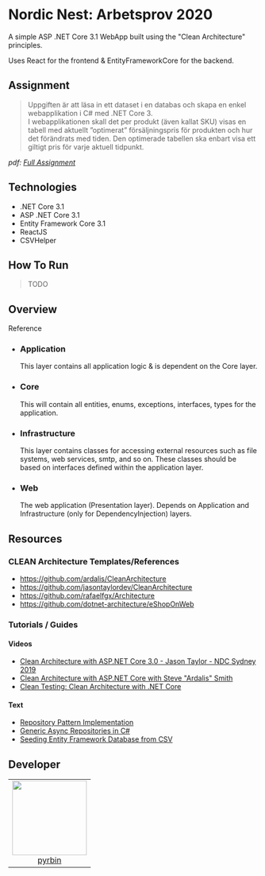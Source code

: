 # Nordic Nest: Arbetsprov 2020

A simple ASP .NET Core 3.1 WebApp built using the "Clean Architecture" principles.

Uses React for the frontend & EntityFrameworkCore for the backend.

## Assignment

> Uppgiften är att läsa in ett dataset i en databas och skapa en enkel webapplikation i C# med .NET Core 3.  
> I webapplikationen skall det per produkt (även kallat SKU) visas en tabell med aktuellt ”optimerat” försäljningspris för
> produkten och hur det förändrats med tiden. Den optimerade tabellen ska enbart visa ett giltigt pris för varje aktuell tidpunkt.

_pdf: [Full Assignment](docs/arbetsprov_nn_2020v2.pdf)_

## Technologies

- .NET Core 3.1
- ASP .NET Core 3.1
- Entity Framework Core 3.1
- ReactJS
- CSVHelper

## How To Run

> TODO

## Overview

Reference [](https://github.com/jasontaylordev/CleanArchitecture#overview)

- ### Application

  This layer contains all application logic & is dependent on the Core layer.

- ### Core

  This will contain all entities, enums, exceptions, interfaces, types for the application.

- ### Infrastructure

  This layer contains classes for accessing external resources such as file systems, web services, smtp, and so on. These classes should be based on interfaces defined within the application layer.

- ### Web
  The web application (Presentation layer). Depends on Application and Infrastructure (only for DependencyInjection) layers.

## Resources

### CLEAN Architecture Templates/References

- https://github.com/ardalis/CleanArchitecture
- https://github.com/jasontaylordev/CleanArchitecture
- https://github.com/rafaelfgx/Architecture
- https://github.com/dotnet-architecture/eShopOnWeb

### Tutorials / Guides

#### Videos

- [Clean Architecture with ASP.NET Core 3.0 - Jason Taylor - NDC Sydney 2019](https://www.youtube.com/watch?v=5OtUm1BLmG0)
- [Clean Architecture with ASP.NET Core with Steve "Ardalis" Smith](https://www.youtube.com/watch?v=joNTQy-KXiU)
- [Clean Testing: Clean Architecture with .NET Core](https://www.youtube.com/watch?v=2UJ7mAtFuio)

#### Text

- [Repository Pattern Implementation](https://medium.com/net-core/repository-pattern-implementation-in-asp-net-core-21e01c6664d7)
- [Generic Async Repositories in C#](https://blog.zhaytam.com/2019/03/14/generic-repository-pattern-csharp/)
- [Seeding Entity Framework Database from CSV](https://www.davepaquette.com/archive/2014/03/18/seeding-entity-framework-database-from-csv.aspx)

## Developer

<table>
  <tbody>
    <tr>
      <td align="center" valign="top">
        <img width="150" height="150" src="https://github.com/pyrbin.png?s=150">
        <br>
        <a href="https://github.com/pyrbin">pyrbin</a>
      </td>
     </tr>
  </tbody>
</table>
